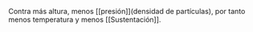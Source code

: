 Contra más altura, menos [[presión]](densidad de partículas), por tanto menos temperatura y menos [[Sustentación]].
